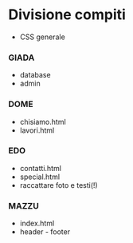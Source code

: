 # Divisione compiti
- CSS generale

### GIADA
- database
- admin

### DOME
- chisiamo.html
- lavori.html

### EDO
- contatti.html
- special.html
- raccattare foto e testi(!)

### MAZZU
- index.html
- header - footer
